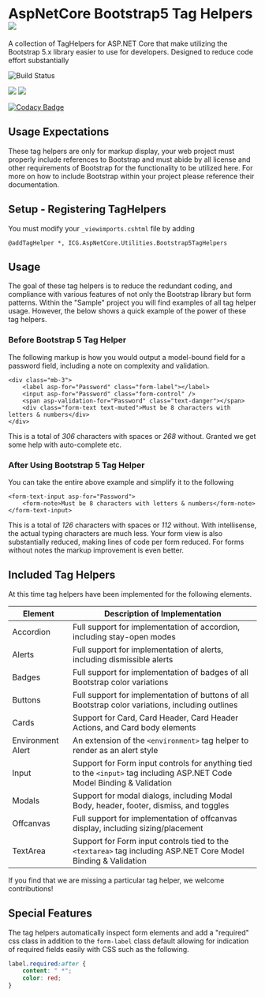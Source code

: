 # AspNetCore Bootstrap5 Tag Helpers ![](https://img.shields.io/github/license/iowacomputergurus/aspnetcore.utilities.bootstrap5taghelpers.svg)

A collection of TagHelpers for ASP.NET Core that make utilizing the Bootstrap 5.x library easier to use for developers.  Designed to reduce code effort substantially

![Build Status](https://github.com/IowaComputerGurus/aspnetcore.utilities.bootstrap5taghelpers/actions/workflows/ci-build.yml/badge.svg)

![](https://img.shields.io/nuget/v/icg.aspnetcore.utilities.bootstrap5taghelpers.svg) ![](https://img.shields.io/nuget/dt/icg.aspnetcore.utilities.bootstrap5taghelpers.svg)

[![Codacy Badge](https://app.codacy.com/project/badge/Grade/6bfab3e64b8d4138aefc6152d39bd753)](https://app.codacy.com/gh/IowaComputerGurus/aspnetcore.utilities.bootstrap5taghelpers/dashboard?utm_source=gh&utm_medium=referral&utm_content=&utm_campaign=Badge_grade)

## Usage Expectations

These tag helpers are only for markup display, your web project must properly include references to Bootstrap and must abide by all license and other requirements of Bootstrap for the functionality to be utilized here.  For more on how to include Bootstrap within your project please reference their documentation.


## Setup - Registering TagHelpers

You must modify your `_viewimports.cshtml` file by adding

``` html+razor
@addTagHelper *, ICG.AspNetCore.Utilities.Bootstrap5TagHelpers
```

## Usage

The goal of these tag helpers is to reduce the redundant coding, and compliance with various features of not only the Bootstrap library but form patterns.  Within the "Sample" project you will find examples of all tag helper usage.  However, the below shows a quick example of the power of these tag helpers.

### Before Bootstrap 5 Tag Helper

The following markup is how you would output a model-bound field for a password field, including a note on complexity and validation.

``` razor
<div class="mb-3">
    <label asp-for="Password" class="form-label"></label>
    <input asp-for="Password" class="form-control" />
    <span asp-validation-for="Password" class="text-danger"></span>
    <div class="form-text text-muted">Must be 8 characters with letters & numbers</div>
</div>
```

This is a total of *306* characters with spaces or *268* without.  Granted we get some help with auto-complete etc.

### After Using Bootstrap 5 Tag Helper

You can take the entire above example and simplify it to the following

``` razor
<form-text-input asp-for="Password">
    <form-note>Must be 8 characters with letters & numbers</form-note>
</form-text-input>
```

This is a total of *126* characters with spaces or *112* without.  With intellisense, the actual typing characters are much less.  Your form view is also substantially reduced, making lines of code per form reduced.  For forms without notes the markup improvement is even better.


## Included Tag Helpers

At this time tag helpers have been implemented for the following elements.

| Element | Description of Implementation |
| --- | --- |
| Accordion | Full support for implementation of accordion, including stay-open modes |
| Alerts | Full support for implementation of alerts, including dismissible alerts |
| Badges | Full support for implementation of badges of all Bootstrap color variations |
| Buttons | Full support for implementation of buttons of all Bootstrap color variations, including outlines |
| Cards | Support for Card, Card Header, Card Header Actions, and Card body elements |
| Environment Alert | An extension of the `<environment>` tag helper to render as an alert style |
| Input | Support for Form input controls for anything tied to the `<input>` tag including ASP.NET Code Model Binding & Validation |
| Modals | Support for modal dialogs, including Modal Body, header, footer, dismiss, and toggles |
| Offcanvas | Full support for implementation of offcanvas display, including sizing/placement |
| TextArea | Support for Form input controls tied to the `<textarea>` tag including ASP.NET Core Model Binding & Validation | 

If you find that we are missing a particular tag helper, we welcome contributions!

## Special Features

The tag helpers automatically inspect form elements and add a "required" css class in addition to the `form-label` class default allowing for indication of required fields easily with CSS such as the following.

```` css
label.required:after {
    content: " *";
    color: red;
}
````